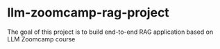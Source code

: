 # llm-zoomcamp-rag-project
The goal of this project is to build end-to-end RAG application based on LLM Zoomcamp course
